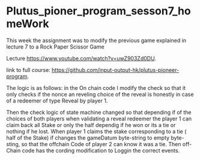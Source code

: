 # Plutus_pioner_program_sesson7_homeWork 
This week the assignment was to  modify the previous game explained in lecture 7  to a Rock Paper Scissor Game

Lecture https://www.youtube.com/watch?v=uwZ903Zd0DU.

link to full course:  https://github.com/input-output-hk/plutus-pioneer-program.

The logic is as follows: in the On chain code I modify the check so that it only checks if the nonce an reveling choice of the reveal is honestly in case of a redeemer of type Reveal by player 1.

Then the check logic of state machine changed so that depending if of the choices of both players when validating a reveal redeemer the player 1 can claim back all Stake or only the half dependig if he won or its a tie or nothing if he lost. When player 1 claims the stake corresponding to a tie ( half of the Stake) if changes the gameDatum byte-string to empty byte-sting, so that the offchain Code of player 2 can know it was a tie. Then off-Chain code has the cording modification to Loggin the correct events.

